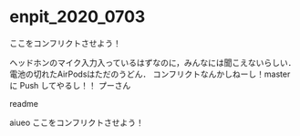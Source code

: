 # enpit_2020_0703


ここをコンフリクトさせよう！

ヘッドホンのマイク入力入っているはずなのに，みんなには聞こえないらしい．
電池の切れたAirPodsはただのうどん．
コンフリクトなんかしねーし！master に Push してやるし！！
プーさん

readme

aiueo
ここをコンフリクトさせよう！

